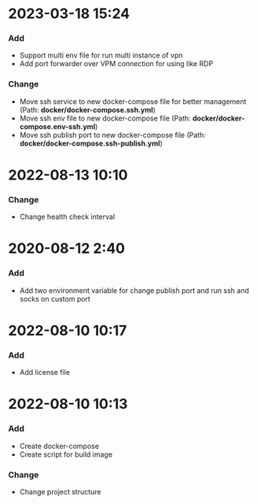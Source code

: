 # 2023-03-18 15:24

### Add

- Support multi env file for run multi instance of vpn
- Add port forwarder over VPM connection for using like RDP

### Change

- Move ssh service to new docker-compose file for better management (Path: **docker/docker-compose.ssh.yml**)
- Move ssh env file to new docker-compose file (Path: **docker/docker-compose.env-ssh.yml**)
- Move ssh publish port to new docker-compose file (Path: **docker/docker-compose.ssh-publish.yml**)

# 2022-08-13 10:10

### Change

- Change health check interval

# 2020-08-12 2:40

### Add

- Add two environment variable for change publish port and run ssh and socks on custom port

# 2022-08-10 10:17

### Add

- Add license file

# 2022-08-10 10:13

### Add

- Create docker-compose
- Create script for build image

### Change

- Change project structure
